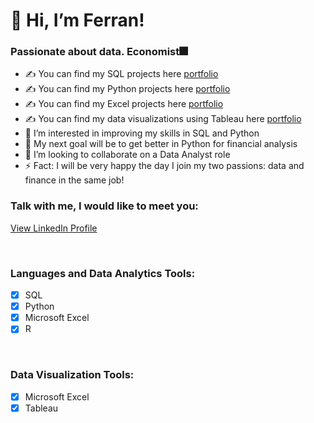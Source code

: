# 👋 Hi, I’m Ferran!

### Passionate about data. Economist🎆

- ✍ You can find my SQL projects here [portfolio](https://github.com/ferranindata/SQL-Portfolio-Projects)
- ✍ You can find my Python projects here [portfolio](https://github.com/ferranindata/Python-Portfolio-Projects)
- ✍ You can find my Excel projects here [portfolio](https://github.com/ferranindata/Excel-Portfolio-Projects)
- ✍ You can find my data visualizations using Tableau here [portfolio](https://public.tableau.com/app/profile/ferran.espunya)
- 👀 I’m interested in improving my skills in SQL and Python
- 🥅 My next goal will be to get better in Python for financial analysis
- 💞️ I’m looking to collaborate on a Data Analyst role
- ⚡ Fact: I will be very happy the day I join my two passions: data and finance in the same job!

### Talk with me, I would like to meet you:
[View LinkedIn Profile](https://www.linkedin.com/in/ferranespunya/)

<br />

### Languages and Data Analytics Tools:
- [x] SQL
- [x] Python
- [x] Microsoft Excel
- [x] R

<br />

### Data Visualization Tools:
- [x] Microsoft Excel
- [x] Tableau

<br />


<!---
ferranindata/ferranindata is a ✨ special ✨ repository because its `README.md` (this file) appears on your GitHub profile.
You can click the Preview link to take a look at your changes.
--->
